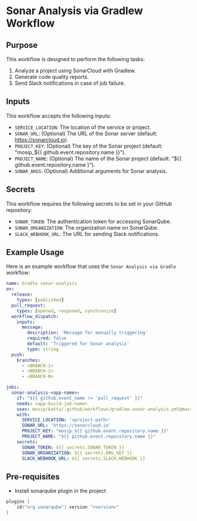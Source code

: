 # Sonar Analysis via Gradlew Workflow

## Purpose

This workflow is designed to perform the following tasks:
1. Analyze a project using SonarCloud with Gradlew.
2. Generate code quality reports.
3. Send Slack notifications in case of job failure.

## Inputs

This workflow accepts the following inputs:
- `SERVICE_LOCATION`: The location of the service or project.
- `SONAR_URL`: (Optional) The URL of the Sonar server (default: https://sonarcloud.io).
- `PROJECT_KEY`: (Optional) The key of the Sonar project (default: "mosip_${{ github.event.repository.name }}").
- `PROJECT_NAME`: (Optional) The name of the Sonar project (default: "${{ github.event.repository.name }").
- `SONAR_ARGS`: (Optional) Additional arguments for Sonar analysis.

## Secrets

This workflow requires the following secrets to be set in your GitHub repository:
- `SONAR_TOKEN`: The authentication token for accessing SonarQube.
- `SONAR_ORGANIZATION`: The organization name on SonarQube.
- `SLACK_WEBHOOK_URL`: The URL for sending Slack notifications.

## Example Usage

Here is an example workflow that uses the `Sonar Analysis via Gradle` workflow:
```yaml
name: Gradle sonar-analysis
on:
  release:
    types: [published]
  pull_request:
    types: [opened, reopened, synchronize]
  workflow_dispatch:
    inputs:
      message:
        description: 'Message for manually triggering'
        required: false
        default: 'Triggered for Sonar analysis'
        type: string
  push:
    branches:
      - <BRANCH-1>
      - <BRANCH-2>
      - <BRANCH-N>

jobs:
  sonar-analysis-<app-name>:
    if: "${{ github.event_name != 'pull_request' }}"
    needs: <app-build-job-name>
    uses: mosip/kattu/.github/workflows/gradlew-sonar-analysis.yml@master
    with:
      SERVICE_LOCATION: '<project-path>'
      SONAR_URL: 'https://sonarcloud.io'
      PROJECT_KEY: "mosip_${{ github.event.repository.name }}"
      PROJECT_NAME: "${{ github.event.repository.name }}"
    secrets:
      SONAR_TOKEN: ${{ secrets.SONAR_TOKEN }}
      SONAR_ORGANIZATION: ${{ secrets.ORG_KEY }}
      SLACK_WEBHOOK_URL: ${{ secrets.SLACK_WEBHOOK }}
```

## Pre-requisites

- Install sonarqube plugin in the project

```kotlin
plugins {
    id("org.sonarqube") version "<version>"
}
```


